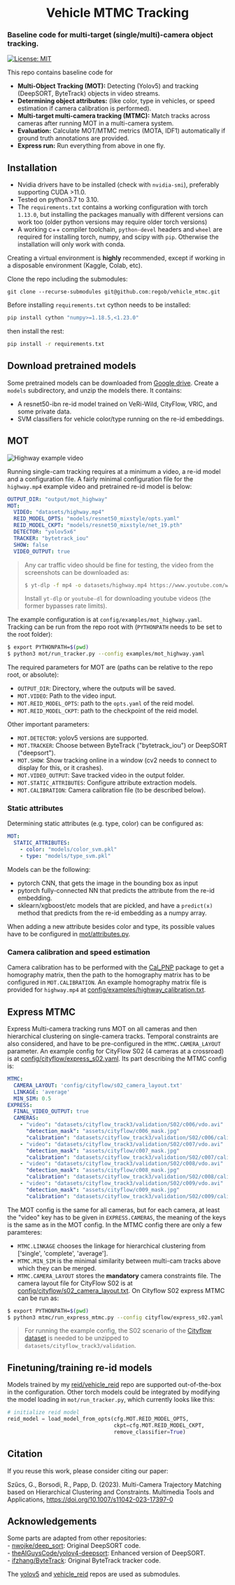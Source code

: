 <h1 align="center"> Vehicle MTMC Tracking</h1>
<h3>Baseline code for multi-target (single/multi)-camera object tracking.</h3>
 
<!-- [![Language grade: Python](https://img.shields.io/lgtm/grade/python/github/regob/vehicle_mtmc)](https://lgtm.com/projects/g/regob/vehicle_mtmc/context:python)
[![Total
alerts](https://img.shields.io/lgtm/alerts/github/regob/vehicle_mtmc?logo=lgtm&logoWidth=18)](https://lgtm.com/projects/g/regob/vehicle_mtmc/)
-->

[![License: MIT](https://img.shields.io/badge/License-MIT-green.svg)](https://opensource.org/licenses/MIT)

This repo contains baseline code for  
 - **Multi-Object Tracking (MOT):** Detecting (Yolov5) and tracking (DeepSORT,
   ByteTrack) objects in video streams.  
 - **Determining object attributes:** (like color, type in vehicles, or speed estimation if camera calibration is performed).  
 - **Multi-target multi-camera tracking (MTMC):** Match tracks across cameras
    after running MOT in a multi-camera system.  
 - **Evaluation:** Calculate MOT/MTMC metrics (MOTA, IDF1) automatically if
     ground truth annotations are provided.  
 - **Express run:** Run everything from above in one fly.  
  
## Installation

- Nvidia drivers have to be installed (check with `nvidia-smi`), preferably supporting CUDA >11.0.
- Tested on python3.7 to 3.10.
- The `requirements.txt` contains a working configuration with torch `1.13.0`, but installing the packages manually with different versions can work too (older python versions may require older torch versions)
- A working c++ compiler toolchain, `python-devel` headers and `wheel` are required for installing torch, numpy, and scipy with `pip`. Otherwise the installation will only work with conda.

Creating a virtual environment is **highly** recommended, except if working in a disposable environment (Kaggle, Colab, etc). 

Clone the repo including the submodules:  

```
git clone --recurse-submodules git@github.com:regob/vehicle_mtmc.git
```

Before installing `requirements.txt` cython needs to be installed:

```bash
pip install cython "numpy>=1.18.5,<1.23.0"
```
then install the rest:
```bash
pip install -r requirements.txt
```

## Download pretrained models

Some pretrained models can be downloaded from [Google drive](https://drive.google.com/file/d/1STbsacssLtlHpUesNzuTeUPrfMlWbSKu/view). Create a `models` subdirectory, and unzip the models there. It contains:
- A resnet50-ibn re-id model trained on VeRi-Wild, CityFlow, VRIC, and some private data.
- SVM classifiers for vehicle color/type running on the re-id embeddings.

## MOT

<img alt="Highway example video" src="assets/highway_tracked.gif">

Running single-cam tracking requires at a minimum a video, a re-id model and a configuration file. A fairly minimal configuration file for the `highway.mp4` example video and pretrained re-id model is below:

```yaml
OUTPUT_DIR: "output/mot_highway"
MOT:
  VIDEO: "datasets/highway.mp4"
  REID_MODEL_OPTS: "models/resnet50_mixstyle/opts.yaml"
  REID_MODEL_CKPT: "models/resnet50_mixstyle/net_19.pth"
  DETECTOR: "yolov5x6"
  TRACKER: "bytetrack_iou"
  SHOW: false
  VIDEO_OUTPUT: true
```
> Any car traffic video should be fine for testing, the video from the screenshots can be downloaded as:
> ```bash
> $ yt-dlp -f mp4 -o datasets/highway.mp4 https://www.youtube.com/watch?v=nt3D26lrkho
> ```
> Install `yt-dlp` or `youtube-dl` for downloading youtube videos (the former bypasses rate limits).

The example configuration is at `config/examples/mot_highway.yaml`. Tracking can be run from the repo root with (`PYTHONPATH` needs to be set to the root folder):

```bash
$ export PYTHONPATH=$(pwd)
$ python3 mot/run_tracker.py --config examples/mot_highway.yaml
```

The required parameters for MOT are (paths can be relative to the repo root, or absolute):
- `OUTPUT_DIR`: Directory, where the outputs will be saved.
- `MOT.VIDEO`: Path to the video input.
- `MOT.REID_MODEL_OPTS`: path to the `opts.yaml` of the reid model.
- `MOT.REID_MODEL_CKPT`: path to the checkpoint of the reid model.

Other important parameters:
- `MOT.DETECTOR`: yolov5 versions are supported.
- `MOT.TRACKER`: Choose between ByteTrack ("bytetrack_iou") or DeepSORT ("deepsort").
- `MOT.SHOW`: Show tracking online in a window (cv2 needs to connect to display for this, or it crashes).
- `MOT.VIDEO_OUTPUT`: Save tracked video in the output folder.
- `MOT.STATIC_ATTRIBUTES`: Configure attribute extraction models.
- `MOT.CALIBRATION`: Camera calibration file (to be described below).

### Static attributes
Determining static attributes (e.g. type, color) can be configured as:
```yaml
MOT:
  STATIC_ATTRIBUTES:
    - color: "models/color_svm.pkl"
    - type: "models/type_svm.pkl"
```
Models can be the following:
- pytorch CNN, that gets the image in the bounding box as input
- pytorch fully-connected NN that predicts the attribute from the re-id embedding.
- sklearn/xgboost/etc models that are pickled, and have a `predict(x)` method that predicts from the re-id embedding as a numpy array.

When adding a new attribute besides color and type, its possible values have to be configured in [mot/attributes.py](/mot1/attributes.py).

### Camera calibration and speed estimation
Camera calibration has to be performed with the [Cal_PNP](https://github.com/zhengthomastang/Cal_PnP) package to get a homography matrix, then the path to the homography matrix has to be configured in `MOT.CALIBRATION`. An example homography matrix file is provided for `highway.mp4` at [config/examples/highway_calibration.txt](config/examples/highway_calibration.txt).

## Express MTMC

Express Multi-camera tracking runs MOT on all cameras and then hierarchical clustering on single-camera tracks. Temporal constraints are also considered, and have to be pre-configured in the `MTMC.CAMERA_LAYOUT` parameter. An example config for CityFlow S02 (4 cameras at a crossroad) is at [config/cityflow/express_s02.yaml](config/cityflow/express_s02.yaml). Its part describing the MTMC config is:
```yaml
MTMC:
  CAMERA_LAYOUT: 'config/cityflow/s02_camera_layout.txt'
  LINKAGE: 'average'
  MIN_SIM: 0.5
EXPRESS:
  FINAL_VIDEO_OUTPUT: true
  CAMERAS:
    - "video": "datasets/cityflow_track3/validation/S02/c006/vdo.avi"
      "detection_mask": "assets/cityflow/c006_mask.jpg"
      "calibration": "datasets/cityflow_track3/validation/S02/c006/calibration.txt"
    - "video": "datasets/cityflow_track3/validation/S02/c007/vdo.avi"
      "detection_mask": "assets/cityflow/c007_mask.jpg"
      "calibration": "datasets/cityflow_track3/validation/S02/c007/calibration.txt"
    - "video": "datasets/cityflow_track3/validation/S02/c008/vdo.avi"
      "detection_mask": "assets/cityflow/c008_mask.jpg"
      "calibration": "datasets/cityflow_track3/validation/S02/c008/calibration.txt"
    - "video": "datasets/cityflow_track3/validation/S02/c009/vdo.avi"
      "detection_mask": "assets/cityflow/c009_mask.jpg"
      "calibration": "datasets/cityflow_track3/validation/S02/c009/calibration.txt"
```
The MOT config is the same for all cameras, but for each camera, at least the "video" key has to be given in `EXPRESS.CAMERAS`, the meaning of the keys is the same as in the MOT config.
In the MTMC config there are only a few paramteres:
- `MTMC.LINKAGE` chooses the linkage for hierarchical clustering from ['single', 'complete', 'average'].
- `MTMC.MIN_SIM` is the minimal similarity between multi-cam tracks above which they can be merged.
- `MTMC.CAMERA_LAYOUT` stores the **mandatory** camera constraints file. The camera layout file for CityFlow S02 is at [config/cityflow/s02_camera_layout.txt](config/cityflow/s02_camera_layout.txt).
On Cityflow S02 express MTMC can be run as:

```bash
$ export PYTHONPATH=$(pwd)
$ python3 mtmc/run_express_mtmc.py --config cityflow/express_s02.yaml
```

> For running the example config, the S02 scenario of the [Cityflow dataset](https://www.aicitychallenge.org/2021-data-and-evaluation) is needed to be unzipped to `datasets/cityflow_track3/validation`.


## Finetuning/training re-id models
Models trained by my [reid/vehicle_reid](https://github.com/regob/vehicle_reid) repo are supported out-of-the-box in the configuration. Other torch models could be integrated by modifying the model loading in `mot/run_tracker.py`, which currently looks like this:
```python
# initialize reid model
reid_model = load_model_from_opts(cfg.MOT.REID_MODEL_OPTS,
                                  ckpt=cfg.MOT.REID_MODEL_CKPT,
                                  remove_classifier=True)
```

## Citation

If you reuse this work, please consider citing our paper:

Szűcs, G., Borsodi, R., Papp, D. (2023). Multi-Camera Trajectory 
Matching based on Hierarchical Clustering and Constraints. 
Multimedia Tools and Applications, https://doi.org/10.1007/s11042-023-17397-0

##  Acknowledgements
Some parts are adapted from other repositories:  
    - [nwojke/deep_sort](https://github.com/nwojke/deep_sort): Original
      DeepSORT code.  
    - [theAIGuysCode/yolov4-deepsort](https://github.com/theAIGuysCode/yolov4-deepsort):
      Enhanced version of DeepSORT.   
    - [ifzhang/ByteTrack](https://github.com/ifzhang/ByteTrack): Original
      ByteTrack tracker code.  

The [yolov5](https://github.com/ultralytics/yolov5) and
[vehicle_reid](https://github.com/regob/vehicle_reid) repos are used as submodules.
